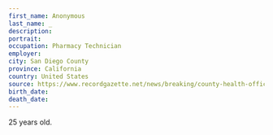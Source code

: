 ```yaml
---
first_name: Anonymous
last_name: _
description: 
portrait: 
occupation: Pharmacy Technician
employer: 
city: San Diego County
province: California
country: United States
source: https://www.recordgazette.net/news/breaking/county-health-officials-announce-death-of-year-old-exposed-to/article_7d248fca-706b-11ea-9834-73620c16ce2f.html
birth_date: 
death_date: 
---
```


25 years old.
